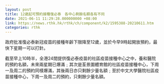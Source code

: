```yaml
---
layout: post
title: 12歲起可預約接種復必泰　各中心剩餘名額各有不同
date: 2021-06-11 11:29:28.000000000 +08:00
link: https://news.rthk.hk/rthk/ch/component/k2/1595388-20210611.htm
categories: rthk
---
```


政府批准復必泰新冠疫苗的接種年齡下限降至12歲，並於今早9時起開放預約，最快下星期一可以打針。

截至早上10時半，全港24間提供復必泰疫苗的社區疫苗接種中心之中，養和醫院的預約名額，未來兩星期已爆滿﹔其次是荃景圍體育館的社區疫苗接種中心，下周一及周二的預約同樣爆滿，其後兩日亦只剩餘少量名額﹔至於中文大學醫院社區疫苗接種中心，下周一及周二的預約，只剩餘少量名額。
